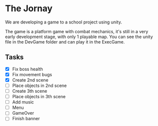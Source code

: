 # The Jornay
We are developing a game to a school project using unity.

The game is a platform game with combat mechanics, it's still in a very early development stage, with only 1 playable map.
You can see the unity file in the DevGame folder and can play it in the ExecGame.

## Tasks

- [x] Fix boss health
- [x] Fix movement bugs
- [x] Create 2nd scene
- [ ] Place objects in 2nd scene
- [ ] Create 3th scene
- [ ] Place objects in 3th scene
- [ ] Add music
- [ ] Menu
- [ ] GameOver 
- [ ] Finish banner
